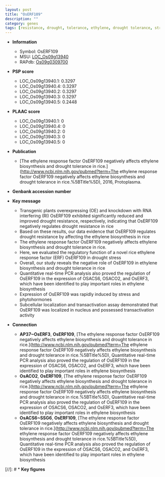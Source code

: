 ```yaml
---
layout: post
title: "OsERF109"
description: ""
category: genes
tags: [resistance, drought, tolerance, ethylene, drought tolerance, stress, nucleus, drought resistance, drought stress, ethylene response]
---
```


* **Information**  
    + Symbol: OsERF109  
    + MSU: [LOC_Os09g13940](http://rice.plantbiology.msu.edu/cgi-bin/ORF_infopage.cgi?orf=LOC_Os09g13940)  
    + RAPdb: [Os09g0309700](http://rapdb.dna.affrc.go.jp/viewer/gbrowse_details/irgsp1?name=Os09g0309700)  

* **PSP score**  
    + LOC_Os09g13940.1: 0.3297 
    + LOC_Os09g13940.4: 0.3297 
    + LOC_Os09g13940.2: 0.3297 
    + LOC_Os09g13940.3: 0.3297 
    + LOC_Os09g13940.5: 0.2448 

* **PLAAC score**  
    + LOC_Os09g13940.1: 0 
    + LOC_Os09g13940.4: 0 
    + LOC_Os09g13940.2: 0 
    + LOC_Os09g13940.3: 0 
    + LOC_Os09g13940.5: 0 

* **Publication**  
    + [The ethylene response factor OsERF109 negatively affects ethylene biosynthesis and drought tolerance in rice.](http://www.ncbi.nlm.nih.gov/pubmed?term=The ethylene response factor OsERF109 negatively affects ethylene biosynthesis and drought tolerance in rice.%5BTitle%5D), 2016, Protoplasma.

* **Genbank accession number**  

* **Key message**  
    + Transgenic plants overexpressing (OE) and knockdown with RNA interfering (RI) OsERF109 exhibited significantly reduced and improved drought resistance, respectively, indicating that OsERF109 negatively regulates drought resistance in rice
    + Based on these results, our data evidence that OsERF109 regulates drought resistance by affecting the ethylene biosynthesis in rice
    + The ethylene response factor OsERF109 negatively affects ethylene biosynthesis and drought tolerance in rice.
    + Here, we evaluated the regulatory function of a novel rice ethylene response factor (ERF) OsERF109 in drought stress
    + Overall, our study reveals the negative role of OsERF109 in ethylene biosynthesis and drought tolerance in rice
    + Quantitative real-time PCR analysis also proved the regulation of OsERF109 in the expression of OSACS6, OSACO2, and OsERF3, which have been identified to play important roles in ethylene biosynthesis
    + Expression of OsERF109 was rapidly induced by stress and phytohormones
    + Subcellular localization and transactivation assay demonstrated that OsERF109 was localized in nucleus and possessed transactivation activity

* **Connection**  
    + __AP37~OsERF3__, __OsERF109__, [The ethylene response factor OsERF109 negatively affects ethylene biosynthesis and drought tolerance in rice.](http://www.ncbi.nlm.nih.gov/pubmed?term=The ethylene response factor OsERF109 negatively affects ethylene biosynthesis and drought tolerance in rice.%5BTitle%5D), Quantitative real-time PCR analysis also proved the regulation of OsERF109 in the expression of OSACS6, OSACO2, and OsERF3, which have been identified to play important roles in ethylene biosynthesis
    + __OsACO2__, __OsERF109__, [The ethylene response factor OsERF109 negatively affects ethylene biosynthesis and drought tolerance in rice.](http://www.ncbi.nlm.nih.gov/pubmed?term=The ethylene response factor OsERF109 negatively affects ethylene biosynthesis and drought tolerance in rice.%5BTitle%5D), Quantitative real-time PCR analysis also proved the regulation of OsERF109 in the expression of OSACS6, OSACO2, and OsERF3, which have been identified to play important roles in ethylene biosynthesis
    + __OsACS6~SSG6__, __OsERF109__, [The ethylene response factor OsERF109 negatively affects ethylene biosynthesis and drought tolerance in rice.](http://www.ncbi.nlm.nih.gov/pubmed?term=The ethylene response factor OsERF109 negatively affects ethylene biosynthesis and drought tolerance in rice.%5BTitle%5D), Quantitative real-time PCR analysis also proved the regulation of OsERF109 in the expression of OSACS6, OSACO2, and OsERF3, which have been identified to play important roles in ethylene biosynthesis

[//]: # * **Key figures**  



